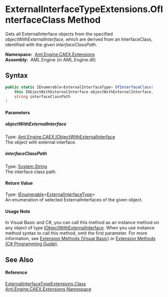 ExternalInterfaceTypeExtensions.OfInterfaceClass Method
=======================================================
Gets all ExternalInterface objects from the specified *objectWithExternalInterface*, which are derived from an InterfaceClass, identified with the given *interfaceClassPath*.

  **Namespace:**  [Aml.Engine.CAEX.Extensions][1]  
  **Assembly:**  AML.Engine (in AML.Engine.dll)

Syntax
------

```csharp
public static IEnumerable<ExternalInterfaceType> OfInterfaceClass(
	this IObjectWithExternalInterface objectWithExternalInterface,
	string interfaceClassPath
)
```

#### Parameters

##### *objectWithExternalInterface*
Type: [Aml.Engine.CAEX.IObjectWithExternalInterface][2]  
The object with external interface.

##### *interfaceClassPath*
Type: [System.String][3]  
The interface class path.

#### Return Value
Type: [IEnumerable][4]&lt;[ExternalInterfaceType][5]>  
An enumeration of selected ExternalInterfaces of the given object.
#### Usage Note
In Visual Basic and C#, you can call this method as an instance method on any object of type [IObjectWithExternalInterface][2]. When you use instance method syntax to call this method, omit the first parameter. For more information, see [Extension Methods (Visual Basic)][6] or [Extension Methods (C# Programming Guide)][7].

See Also
--------

#### Reference
[ExternalInterfaceTypeExtensions Class][8]  
[Aml.Engine.CAEX.Extensions Namespace][1]  

[1]: ../README.md
[2]: ../../Aml.Engine.CAEX/IObjectWithExternalInterface/README.md
[3]: https://docs.microsoft.com/dotnet/api/system.string
[4]: https://docs.microsoft.com/dotnet/api/system.collections.generic.ienumerable-1
[5]: ../../Aml.Engine.CAEX/ExternalInterfaceType/README.md
[6]: https://docs.microsoft.com/dotnet/visual-basic/programming-guide/language-features/procedures/extension-methods
[7]: https://docs.microsoft.com/dotnet/csharp/programming-guide/classes-and-structs/extension-methods
[8]: README.md
[9]: https://www.automationml.org
[10]: ../../icons/logoShade.png